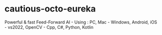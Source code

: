# cautious-octo-eureka
Powerful &amp; fast Feed-Forward AI - Using : PC, Mac - Windows, Android, iOS - vs2022, OpenCV - Cpp, C#, Python,  Kotlin
